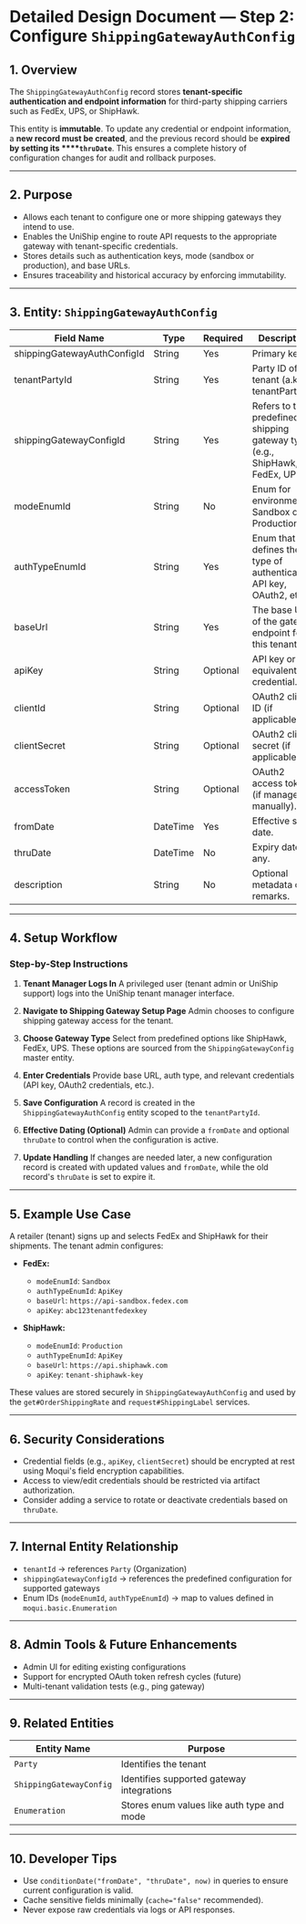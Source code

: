 # Detailed Design Document — Step 2: Configure `ShippingGatewayAuthConfig`

## 1. Overview

The `ShippingGatewayAuthConfig` record stores **tenant-specific authentication and endpoint information** for third-party shipping carriers such as FedEx, UPS, or ShipHawk.

This entity is **immutable**. To update any credential or endpoint information, a **new record must be created**, and the previous record should be **expired by setting its \*\*\*\*`thruDate`**. This ensures a complete history of configuration changes for audit and rollback purposes.

---

## 2. Purpose

* Allows each tenant to configure one or more shipping gateways they intend to use.
* Enables the UniShip engine to route API requests to the appropriate gateway with tenant-specific credentials.
* Stores details such as authentication keys, mode (sandbox or production), and base URLs.
* Ensures traceability and historical accuracy by enforcing immutability.

---

## 3. Entity: `ShippingGatewayAuthConfig`

| Field Name                  | Type     | Required | Description                                                                  |
| --------------------------- | -------- | -------- | ---------------------------------------------------------------------------- |
| shippingGatewayAuthConfigId | String   | Yes      | Primary key.                                                                 |
| tenantPartyId               | String   | Yes      | Party ID of the tenant (a.k.a. tenantPartyId).                               |
| shippingGatewayConfigId     | String   | Yes      | Refers to the predefined shipping gateway type (e.g., ShipHawk, FedEx, UPS). |
| modeEnumId                  | String   | No       | Enum for environment: Sandbox or Production.                                 |
| authTypeEnumId              | String   | Yes      | Enum that defines the type of authentication: API key, OAuth2, etc.          |
| baseUrl                     | String   | Yes      | The base URL of the gateway endpoint for this tenant.                        |
| apiKey                      | String   | Optional | API key or equivalent credential.                                            |
| clientId                    | String   | Optional | OAuth2 client ID (if applicable).                                            |
| clientSecret                | String   | Optional | OAuth2 client secret (if applicable).                                        |
| accessToken                 | String   | Optional | OAuth2 access token (if managed manually).                                   |
| fromDate                    | DateTime | Yes      | Effective start date.                                                        |
| thruDate                    | DateTime | No       | Expiry date, if any.                                                         |
| description                 | String   | No       | Optional metadata or remarks.                                                |

---

## 4. Setup Workflow

### Step-by-Step Instructions

1. **Tenant Manager Logs In**
   A privileged user (tenant admin or UniShip support) logs into the UniShip tenant manager interface.

2. **Navigate to Shipping Gateway Setup Page**
   Admin chooses to configure shipping gateway access for the tenant.

3. **Choose Gateway Type**
   Select from predefined options like ShipHawk, FedEx, UPS. These options are sourced from the `ShippingGatewayConfig` master entity.

4. **Enter Credentials**
   Provide base URL, auth type, and relevant credentials (API key, OAuth2 credentials, etc.).

5. **Save Configuration**
   A record is created in the `ShippingGatewayAuthConfig` entity scoped to the `tenantPartyId`.

6. **Effective Dating (Optional)**
   Admin can provide a `fromDate` and optional `thruDate` to control when the configuration is active.

7. **Update Handling**
   If changes are needed later, a new configuration record is created with updated values and `fromDate`, while the old record's `thruDate` is set to expire it.

---

## 5. Example Use Case

A retailer (tenant) signs up and selects FedEx and ShipHawk for their shipments. The tenant admin configures:

* **FedEx:**

  * `modeEnumId`: `Sandbox`
  * `authTypeEnumId`: `ApiKey`
  * `baseUrl`: `https://api-sandbox.fedex.com`
  * `apiKey`: `abc123tenantfedexkey`

* **ShipHawk:**

  * `modeEnumId`: `Production`
  * `authTypeEnumId`: `ApiKey`
  * `baseUrl`: `https://api.shiphawk.com`
  * `apiKey`: `tenant-shiphawk-key`

These values are stored securely in `ShippingGatewayAuthConfig` and used by the `get#OrderShippingRate` and `request#ShippingLabel` services.

---

## 6. Security Considerations

* Credential fields (e.g., `apiKey`, `clientSecret`) should be encrypted at rest using Moqui's field encryption capabilities.
* Access to view/edit credentials should be restricted via artifact authorization.
* Consider adding a service to rotate or deactivate credentials based on `thruDate`.

---

## 7. Internal Entity Relationship

* `tenantId` → references `Party` (Organization)
* `shippingGatewayConfigId` → references the predefined configuration for supported gateways
* Enum IDs (`modeEnumId`, `authTypeEnumId`) → map to values defined in `moqui.basic.Enumeration`

---

## 8. Admin Tools & Future Enhancements

* Admin UI for editing existing configurations
* Support for encrypted OAuth token refresh cycles (future)
* Multi-tenant validation tests (e.g., ping gateway)

---

## 9. Related Entities

| Entity Name             | Purpose                                    |
| ----------------------- | ------------------------------------------ |
| `Party`                 | Identifies the tenant                      |
| `ShippingGatewayConfig` | Identifies supported gateway integrations  |
| `Enumeration`           | Stores enum values like auth type and mode |

---

## 10. Developer Tips

* Use `conditionDate("fromDate", "thruDate", now)` in queries to ensure current configuration is valid.
* Cache sensitive fields minimally (`cache="false"` recommended).
* Never expose raw credentials via logs or API responses.
